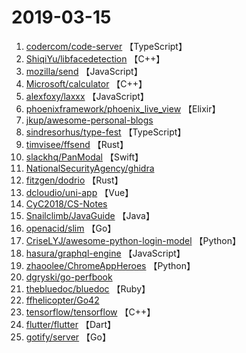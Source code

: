 # 2019-03-15

1. [codercom/code-server](https://github.com/codercom/code-server) 【TypeScript】
2. [ShiqiYu/libfacedetection](https://github.com/ShiqiYu/libfacedetection) 【C++】
3. [mozilla/send](https://github.com/mozilla/send) 【JavaScript】
4. [Microsoft/calculator](https://github.com/Microsoft/calculator) 【C++】
5. [alexfoxy/laxxx](https://github.com/alexfoxy/laxxx) 【JavaScript】
6. [phoenixframework/phoenix_live_view](https://github.com/phoenixframework/phoenix_live_view) 【Elixir】
7. [jkup/awesome-personal-blogs](https://github.com/jkup/awesome-personal-blogs) 
8. [sindresorhus/type-fest](https://github.com/sindresorhus/type-fest) 【TypeScript】
9. [timvisee/ffsend](https://github.com/timvisee/ffsend) 【Rust】
10. [slackhq/PanModal](https://github.com/slackhq/PanModal) 【Swift】
11. [NationalSecurityAgency/ghidra](https://github.com/NationalSecurityAgency/ghidra) 
12. [fitzgen/dodrio](https://github.com/fitzgen/dodrio) 【Rust】
13. [dcloudio/uni-app](https://github.com/dcloudio/uni-app) 【Vue】
14. [CyC2018/CS-Notes](https://github.com/CyC2018/CS-Notes) 
15. [Snailclimb/JavaGuide](https://github.com/Snailclimb/JavaGuide) 【Java】
16. [openacid/slim](https://github.com/openacid/slim) 【Go】
17. [CriseLYJ/awesome-python-login-model](https://github.com/CriseLYJ/awesome-python-login-model) 【Python】
18. [hasura/graphql-engine](https://github.com/hasura/graphql-engine) 【JavaScript】
19. [zhaoolee/ChromeAppHeroes](https://github.com/zhaoolee/ChromeAppHeroes) 【Python】
20. [dgryski/go-perfbook](https://github.com/dgryski/go-perfbook) 
21. [thebluedoc/bluedoc](https://github.com/thebluedoc/bluedoc) 【Ruby】
22. [ffhelicopter/Go42](https://github.com/ffhelicopter/Go42) 
23. [tensorflow/tensorflow](https://github.com/tensorflow/tensorflow) 【C++】
24. [flutter/flutter](https://github.com/flutter/flutter) 【Dart】
25. [gotify/server](https://github.com/gotify/server) 【Go】
